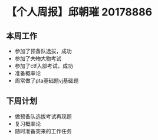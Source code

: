 # 【个人周报】邱朝璀 20178886
## 本周工作
 - 参加了预备队选拔，成功
 - 参加了~~大物~~大物考试
 - 参加了ctf入部考试，成功
 - 准备概率论
 - 周常做了pta基础题vj基础题
## 下周计划
 - 做预备队选拔考试再现题
 - 复习概率论
 - 随时准备突来的工作任务
